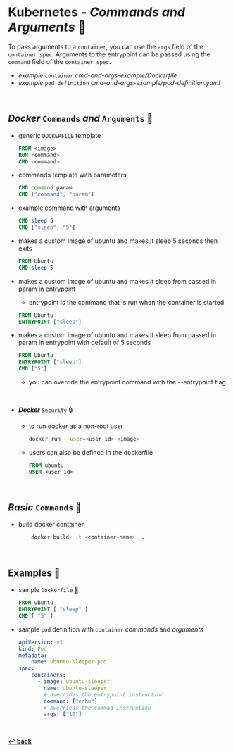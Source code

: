 # **Kubernetes** - ***Commands*** *and* ***Arguments*** 🔣

To pass arguments to a `container`, you can use the `args` field of the `container spec`. Arguments to the entrypoint can be passed using the `command` field of the `container spec`.

* *example* `container` *cmd-and-args-example/Dockerfile*
* *example* `pod definition` *cmd-and-args-example/pod-definition.yaml*


<br />

## ***Docker*** `Commands` *and* `Arguments` 🐳

* generic `DOCKERFILE` template

  ```Dockerfile
  FROM <image>
  RUN <command>
  CMD <command>
  ```

* commands template with parameters

  ```Dockerfile
  CMD command param
  CMD ["command", "param"]
  ```

* example command with arguments

  ```Dockerfile
  CMD sleep 5
  CMD ["sleep", "5"]
  ```

* makes a custom image of ubuntu and makes it sleep 5 seconds then exits

  ```Dockerfile
  FROM Ubuntu
  CMD sleep 5
  ```

* makes a custom image of ubuntu and makes it sleep from passed in param in entrypoint
  * entrypoint is the command that is run when the container is started

  ```Dockerfile
  FROM Ubuntu
  ENTRYPOINT ["sleep"]
  ```

* makes a custom image of ubuntu and makes it sleep from passed in param in entrypoint with default of 5 seconds

  ```Dockerfile
  FROM Ubuntu
  ENTRYPOINT ["sleep"]
  CMD ["5"]
  ```

  * you can override the entrypoint command with the --entrypoint flag

<br>

* ***Docker*** `Security` 🔒

  * to run docker as a non-root user

    ```bash
    docker run --user=<user id> <image>
    ```

  * users can also be defined in the dockerfile

    ```Dockerfile
    FROM ubuntu
    USER <user id>
    ```

<br>

## ***Basic*** `Commands` 📝

* build docker container

    ```bash
        docker build  -t <container-name>  .
    ```

<br />

## **Examples** 🧩

* sample `Dockerfile` 🐳

    ```Dockerfile
    FROM ubuntu
    ENTRYPOINT [ "sleep" ]
    CMD [ "5" ]
    ```

* sample `pod` definition with `container` *commands* and *arguments*

    ```yaml
    apiVersion: v1
    kind: Pod
    metadata:
        name: ubuntu-sleeper-pod
    spec:
        containers:
          - image: ubuntu-sleeper
            name: ubuntu-sleeper
            # overrides the entrypoint instruction 
            command: ["echo"]  
            # overrieds the commad instruction  
            args: ["10"]
    ```

<br />

[↩️ **back**](../)
